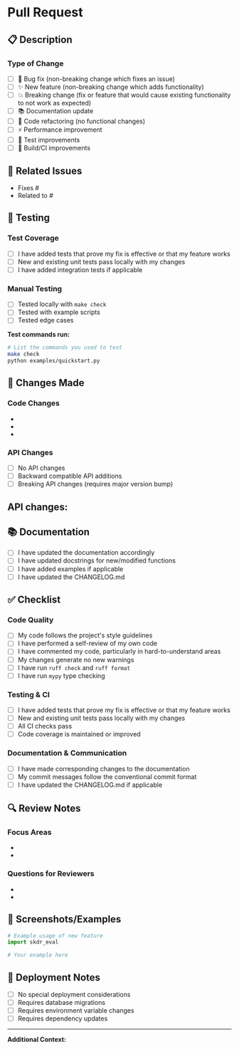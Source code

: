 # Pull Request

## 📋 Description

<!-- Provide a clear and concise description of what this PR does -->

### Type of Change
<!-- Mark the relevant option with an "x" -->
- [ ] 🐛 Bug fix (non-breaking change which fixes an issue)
- [ ] ✨ New feature (non-breaking change which adds functionality)
- [ ] 💥 Breaking change (fix or feature that would cause existing functionality to not work as expected)
- [ ] 📚 Documentation update
- [ ] 🧹 Code refactoring (no functional changes)
- [ ] ⚡ Performance improvement
- [ ] 🧪 Test improvements
- [ ] 🔧 Build/CI improvements

## 🔗 Related Issues

<!-- Link to related issues using "Fixes #123" or "Closes #123" -->
- Fixes #
- Related to #

## 🧪 Testing

### Test Coverage
- [ ] I have added tests that prove my fix is effective or that my feature works
- [ ] New and existing unit tests pass locally with my changes
- [ ] I have added integration tests if applicable

### Manual Testing
<!-- Describe how you tested your changes -->
- [ ] Tested locally with `make check`
- [ ] Tested with example scripts
- [ ] Tested edge cases

**Test commands run:**
```bash
# List the commands you used to test
make check
python examples/quickstart.py
```

## 📝 Changes Made

### Code Changes
<!-- List the main changes made -->
- 
- 
- 

### API Changes
<!-- If applicable, describe any API changes -->
- [ ] No API changes
- [ ] Backward compatible API additions
- [ ] Breaking API changes (requires major version bump)

**API changes:**
- 

## 📚 Documentation

- [ ] I have updated the documentation accordingly
- [ ] I have updated docstrings for new/modified functions
- [ ] I have added examples if applicable
- [ ] I have updated the CHANGELOG.md

## ✅ Checklist

### Code Quality
- [ ] My code follows the project's style guidelines
- [ ] I have performed a self-review of my own code
- [ ] I have commented my code, particularly in hard-to-understand areas
- [ ] My changes generate no new warnings
- [ ] I have run `ruff check` and `ruff format`
- [ ] I have run `mypy` type checking

### Testing & CI
- [ ] I have added tests that prove my fix is effective or that my feature works
- [ ] New and existing unit tests pass locally with my changes
- [ ] All CI checks pass
- [ ] Code coverage is maintained or improved

### Documentation & Communication
- [ ] I have made corresponding changes to the documentation
- [ ] My commit messages follow the conventional commit format
- [ ] I have updated the CHANGELOG.md if applicable

## 🔍 Review Notes

<!-- Any specific areas you'd like reviewers to focus on -->

### Focus Areas
- 
- 

### Questions for Reviewers
- 
- 

## 📸 Screenshots/Examples

<!-- If applicable, add screenshots or example outputs -->

```python
# Example usage of new feature
import skdr_eval

# Your example here
```

## 🚀 Deployment Notes

<!-- Any special considerations for deployment -->
- [ ] No special deployment considerations
- [ ] Requires database migrations
- [ ] Requires environment variable changes
- [ ] Requires dependency updates

---

**Additional Context:**
<!-- Add any other context about the pull request here -->
